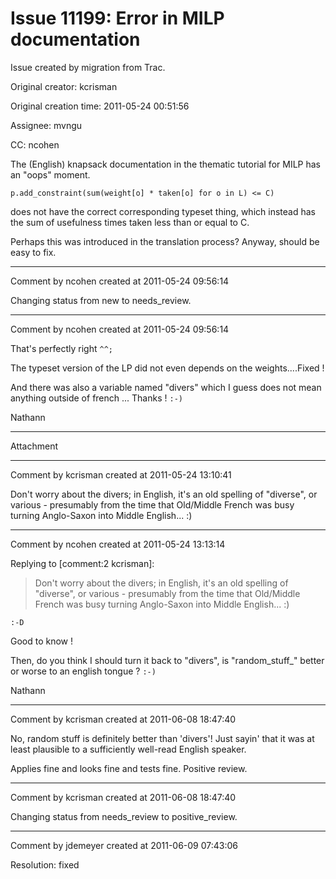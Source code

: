 # Issue 11199: Error in MILP documentation

Issue created by migration from Trac.

Original creator: kcrisman

Original creation time: 2011-05-24 00:51:56

Assignee: mvngu

CC:  ncohen

The (English) knapsack documentation in the thematic tutorial for MILP has an "oops" moment.

```
p.add_constraint(sum(weight[o] * taken[o] for o in L) <= C)
```

does not have the correct corresponding typeset thing, which instead has the sum of usefulness times taken less than or equal to C.  

Perhaps this was introduced in the translation process?  Anyway, should be easy to fix.


---

Comment by ncohen created at 2011-05-24 09:56:14

Changing status from new to needs_review.


---

Comment by ncohen created at 2011-05-24 09:56:14

That's perfectly right `^^;`

The typeset version of the LP did not even depends on the weights....Fixed !

And there was also a variable named "divers" which I guess does not mean anything outside of french ... Thanks ! `:-)`

Nathann


---

Attachment


---

Comment by kcrisman created at 2011-05-24 13:10:41

Don't worry about the divers; in English, it's an old spelling of "diverse", or various - presumably from the time that Old/Middle French was busy turning Anglo-Saxon into Middle English... :)


---

Comment by ncohen created at 2011-05-24 13:13:14

Replying to [comment:2 kcrisman]:
> Don't worry about the divers; in English, it's an old spelling of "diverse", or various - presumably from the time that Old/Middle French was busy turning Anglo-Saxon into Middle English... :)

`:-D`

Good to know ! 

Then, do you think I should turn it back to "divers", is "random_stuff_" better or worse to an english tongue ? `:-)`

Nathann


---

Comment by kcrisman created at 2011-06-08 18:47:40

No, random stuff is definitely better than 'divers'!  Just sayin' that it was at least plausible to a sufficiently well-read English speaker.

Applies fine and looks fine and tests fine.  Positive review.


---

Comment by kcrisman created at 2011-06-08 18:47:40

Changing status from needs_review to positive_review.


---

Comment by jdemeyer created at 2011-06-09 07:43:06

Resolution: fixed
